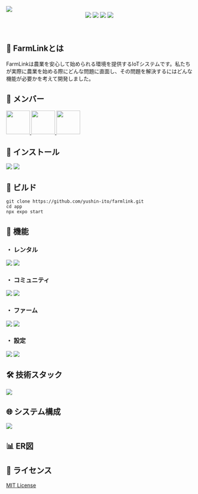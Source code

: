 <img src="./assets/header.png" >

<div align="center">
  <img src="https://img.shields.io/badge/platform-ios%20|%20android-red.svg">
  <img src="https://img.shields.io/github/stars/yushin-ito/farmlink?color=yellow">
  <img src="https://img.shields.io/github/commit-activity/t/yushin-ito/farmlink">
  <img src="https://img.shields.io/badge/license-MIT-green">
</div>

<br>
<br>

<h2>📝 FarmLinkとは</h2>
<P>FarmLinkは農業を安心して始められる環境を提供するIoTシステムです。私たちが実際に農業を始める際にどんな問題に直面し、その問題を解決するにはどんな機能が必要かを考えて開発しました。</p>

<h2>👀 メンバー</h2>
<a href="https://github.com/yushin-ito">
  <img  src="https://avatars.githubusercontent.com/u/75526539?s=48&v=4" width="64px">
</a>
<a href="https://github.com/chibana-kit">
  <img src="https://avatars.githubusercontent.com/u/108317630?v=4" width="64px">
</a>
<a href="https://github.com/r02i31">
  <img src="https://avatars.githubusercontent.com/u/108317588?v=4" width="64px">
</a>

<h2>📱 インストール</h2>
<img src="./assets/light/install.png#gh-light-mode-only">
<img src="./assets/dark/install.png#gh-dark-mode-only">

<h2>🔧 ビルド</h2>

```
git clone https://github.com/yushin-ito/farmlink.git
cd app
npx expo start
```

<h2>🚀 機能</h2>
<h3>・ レンタル</h3>
<img src="./assets/light/rental.png#gh-light-mode-only" >
<img src="./assets/dark/rental.png#gh-dark-mode-only" >
<br>
<h3>・ コミュニティ</h3>
<img src="./assets/light/community.png#gh-light-mode-only" >
<img src="./assets/dark/community.png#gh-dark-mode-only" >
<br>
<h3>・ ファーム</h3>
<img src="./assets/light/farm.png#gh-light-mode-only" >
<img src="./assets/dark/farm.png#gh-dark-mode-only" >
<br>
<h3>・ 設定</h3>
<img src="./assets/light/setting.png#gh-light-mode-only" >
<img src="./assets/dark/setting.png#gh-dark-mode-only" >
<br>

<h2>🛠️ 技術スタック</h2>
<img src="./assets/technology.png">
<br>

<h2>🌐 システム構成</h2>
<img src="./assets/system.png">
<br>

<h2>📊 ER図</h2>

<h2>📜 ライセンス</h2>
<a href="https://github.com/yushin-ito/farmlink">MIT License<a>
